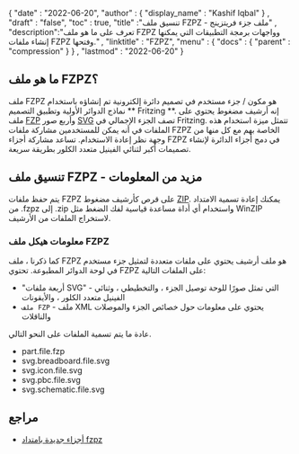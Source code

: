 {
  "date" : "2022-06-20",
  "author" : {
    "display_name" : "Kashif Iqbal"
} ,
  "draft" : "false",
  "toc" : true,
  "title" :"تنسيق ملف FZPZ - ملف جزء فريتزينج" ,
  "description":"تعرف على ما هو ملف FZPZ وواجهات برمجة التطبيقات التي يمكنها إنشاء ملفات FZPZ وفتحها." ,
  "linktitle" : "FZPZ",
  "menu" : {
    "docs" : {
      "parent" : "compression"
}
} ,
  "lastmod" : "2022-06-20"
}

## ما هو ملف FZPZ؟

ملف FZPZ هو مكون / جزء مستخدم في تصميم دائرة إلكترونية تم إنشاؤه باستخدام نماذج الدوائر الأولية وتطبيق التصميم ** Fritzing **. إنه أرشيف مضغوط يحتوي على ملف [FZP](/ar/cad/fzp/) وأربع صور [SVG](/ar/page-description-language/svg/) تصف الجزء الإجمالي في Fritzing. تتمثل ميزة استخدام هذه الملفات في أنه يمكن للمستخدمين مشاركة ملفات FZPZ الخاصة بهم مع كل منها من وجهة نظر إعادة الاستخدام. تساعد مشاركة أجزاء FZPZ في دمج أجزاء الدائرة لإنشاء تصميمات أكبر لثنائي الفينيل متعدد الكلور بطريقة سريعة.

## تنسيق ملف FZPZ - مزيد من المعلومات

يتم حفظ ملفات FZPZ على قرص كأرشيف مضغوط [ZIP](/ar/compression/zip/). يمكنك إعادة تسمية الامتداد من .fzpz إلى .zip واستخدام أي أداة مساعدة قياسية لفك الضغط مثل WinZIP لاستخراج الملفات من الأرشيف.

### معلومات هيكل ملف FZPZ

كما ذكرنا ، ملف FZPZ هو ملف أرشيف يحتوي على ملفات متعددة لتمثيل جزء مستخدم في لوحة الدوائر المطبوعة. تحتوي FZPZ على الملفات التالية:

* "أربعة ملفات SVG" - التي تمثل صورًا للوحة توصيل الجزء ، والتخطيطي ، وثنائي الفينيل متعدد الكلور ، والأيقونات
* `ملف FZP` - ملف XML يحتوي على معلومات حول خصائص الجزء والموصلات والناقلات

عادة ما يتم تسمية الملفات على النحو التالي.

* part.file.fzp
* svg.breadboard.file.svg
* svg.icon.file.svg
* svg.pbc.file.svg
* svg.schematic.file.svg

## مراجع ##

* [أجزاء جديدة بامتداد fzpz](https://forum.fritzing.org/t/new-parts-with-fzpz-extension/8007/2)

